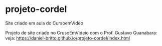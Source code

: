 # projeto-cordel
Site criado em aula do CursoemVideo

Projeto de site criado no CrusoEmVideio com o Prof. Gustavo Guanabara:
veja: https://daniel-britto.github.io/projeto-cordel/index.html
